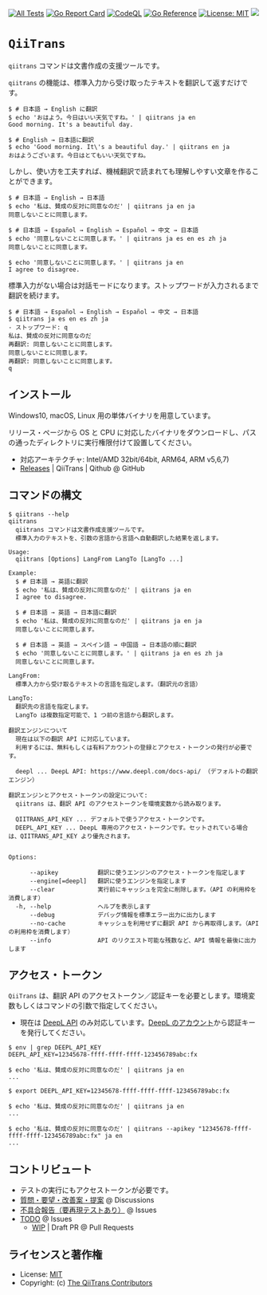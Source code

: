 [![All Tests](https://github.com/Qithub-BOT/QiiTrans/actions/workflows/merge-tests.yaml/badge.svg)](https://github.com/Qithub-BOT/QiiTrans/actions/workflows/merge-tests.yaml)
[![Go Report Card](https://goreportcard.com/badge/github.com/Qithub-BOT/QiiTrans)](https://goreportcard.com/report/github.com/Qithub-BOT/QiiTrans)
[![CodeQL](https://github.com/Qithub-BOT/QiiTrans/actions/workflows/codeql-analysis.yml/badge.svg)](https://github.com/Qithub-BOT/QiiTrans/actions/workflows/codeql-analysis.yml)
[![Go Reference](https://pkg.go.dev/badge/github.com/Qithub-BOT/QiiTrans.svg)](https://pkg.go.dev/github.com/Qithub-BOT/QiiTrans)
[![License: MIT](https://img.shields.io/badge/License-MIT-blue.svg)](https://github.com/Qithub-BOT/QiiTrans/blob/main/LICENSE.md)
[![](https://shields.io/badge/GitHub-Codespaces%20%E5%AF%BE%E5%BF%9C-blue?logo=github&style=flat)](https://docs.github.com/en/codespaces "このリポジトリは GitHub Codespaces に対応しています")

# `QiiTrans`

`qiitrans` コマンドは文書作成の支援ツールです。

`qiitrans` の機能は、標準入力から受け取ったテキストを翻訳して返すだけです。

```shellsession
$ # 日本語 → English に翻訳
$ echo 'おはよう。今日はいい天気ですね。' | qiitrans ja en
Good morning. It's a beautiful day.
```

```shellsession
$ # English → 日本語に翻訳
$ echo 'Good morning. It\'s a beautiful day.' | qiitrans en ja
おはようございます。今日はとてもいい天気ですね。
```

しかし、使い方を工夫すれば、機械翻訳で読まれても理解しやすい文章を作ることができます。

```shellsession
$ # 日本語 → English → 日本語
$ echo '私は、賛成の反対に同意なのだ' | qiitrans ja en ja
同意しないことに同意します。
```

```shellsession
$ # 日本語 → Español → English → Español → 中文 → 日本語
$ echo '同意しないことに同意します。' | qiitrans ja es en es zh ja
同意しないことに同意します。

$ echo '同意しないことに同意します。' | qiitrans ja en
I agree to disagree.
```

標準入力がない場合は対話モードになります。ストップワードが入力されるまで翻訳を続けます。

```shellsession
$ # 日本語 → Español → English → Español → 中文 → 日本語
$ qiitrans ja es en es zh ja
- ストップワード: q
私は、賛成の反対に同意なのだ
再翻訳: 同意しないことに同意します。
同意しないことに同意します。
再翻訳: 同意しないことに同意します。
q
```

## インストール

Windows10, macOS, Linux 用の単体バイナリを用意しています。

リリース・ページから OS と CPU に対応したバイナリをダウンロードし、パスの通ったディレクトリに実行権限付けて設置してください。

- 対応アーキテクチャ: Intel/AMD 32bit/64bit, ARM64, ARM v5,6,7)
- [Releases](https://github.com/Qithub-BOT/QiiTrans/releases) | QiiTrans | Qithub @ GitHub

## コマンドの構文

```shellsession
$ qiitrans --help
qiitrans
  qiitrans コマンドは文書作成支援ツールです。
  標準入力のテキストを、引数の言語から言語へ自動翻訳した結果を返します。

Usage:
  qiitrans [Options] LangFrom LangTo [LangTo ...]

Example:
  $ # 日本語 → 英語に翻訳
  $ echo '私は、賛成の反対に同意なのだ' | qiitrans ja en
  I agree to disagree.

  $ # 日本語 → 英語 → 日本語に翻訳
  $ echo '私は、賛成の反対に同意なのだ' | qiitrans ja en ja
  同意しないことに同意します。

  $ # 日本語 → 英語 → スペイン語 → 中国語 → 日本語の順に翻訳
  $ echo '同意しないことに同意します。' | qiitrans ja en es zh ja
  同意しないことに同意します。

LangFrom:
  標準入力から受け取るテキストの言語を指定します。（翻訳元の言語）

LangTo:
  翻訳先の言語を指定します。
  LangTo は複数指定可能で、1 つ前の言語から翻訳します。

翻訳エンジンについて
  現在は以下の翻訳 API に対応しています。
  利用するには、無料もしくは有料アカウントの登録とアクセス・トークンの発行が必要です。

  deepl ... DeepL API: https://www.deepl.com/docs-api/ （デフォルトの翻訳エンジン）

翻訳エンジンとアクセス・トークンの設定について:
  qiitrans は、翻訳 API のアクセストークンを環境変数から読み取ります。

  QIITRANS_API_KEY ... デフォルトで使うアクセス・トークンです。
  DEEPL_API_KEY ... DeepL 専用のアクセス・トークンです。セットされている場合は、QIITRANS_API_KEY より優先されます。


Options:

      --apikey           翻訳に使うエンジンのアクセス・トークンを指定します
      --engine[=deepl]   翻訳に使うエンジンを指定します
      --clear            実行前にキャッシュを完全に削除します。（API の利用枠を消費します）
  -h, --help             ヘルプを表示します
      --debug            デバッグ情報を標準エラー出力に出力します
      --no-cache         キャッシュを利用せずに翻訳 API から再取得します。（API の利用枠を消費します）
      --info             API のリクエスト可能な残数など、API 情報を最後に出力します
```

## アクセス・トークン

`QiiTrans` は、翻訳 API のアクセストークン／認証キーを必要とします。環境変数もしくはコマンドの引数で指定してください。

- 現在は [DeepL API](https://www.deepl.com/docs-api/) のみ対応しています。[DeepL のアカウント](https://www.deepl.com/pro-account/summary)から認証キーを発行してください。

```shellsession
$ env | grep DEEPL_API_KEY
DEEPL_API_KEY=12345678-ffff-ffff-ffff-123456789abc:fx

$ echo '私は、賛成の反対に同意なのだ' | qiitrans ja en
...
```

```shellsession
$ export DEEPL_API_KEY=12345678-ffff-ffff-ffff-123456789abc:fx

$ echo '私は、賛成の反対に同意なのだ' | qiitrans ja en
...
```

```shellsession
$ echo '私は、賛成の反対に同意なのだ' | qiitrans --apikey "12345678-ffff-ffff-ffff-123456789abc:fx" ja en
...
```

## コントリビュート

- テストの実行にもアクセストークンが必要です。
- [質問・要望・改善案・提案](https://github.com/Qithub-BOT/QiiTrans/discussions) @ Discussions
- [不具合報告（要再現テストあり）](https://github.com/Qithub-BOT/QiiTrans/issues) @ Issues
- [TODO](https://github.com/Qithub-BOT/QiiTrans/issues) @ Issues
  - [WIP](https://github.com/Qithub-BOT/QiiTrans/pulls) | Draft PR @ Pull Requests

## ライセンスと著作権

- License: [MIT](https://github.com/Qithub-BOT/QiiTrans/blob/master/LICENSE.md)
- Copyright: (c) [The QiiTrans Contributors](https://github.com/Qithub-BOT/QiiTrans/graphs/contributors)
